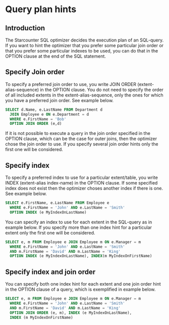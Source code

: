# Query plan hints

## Introduction

The Starcounter SQL optimizer decides the execution plan of an SQL-query. If you want to hint the optimizer that you prefer some particular join order or that you prefer some particular indexes to be used, you can do that in the OPTION clause at the end of the SQL statement.

## Specify Join order

To specify a preferred join order to use, you write JOIN ORDER \(extent-alias-sequence\) in the OPTION clause. You do not need to specify the order of all included extents in the extent-alias-sequence, only the ones for which you have a preferred join order. See example below.

```sql
SELECT d.Name, e.LastName FROM Department d 
  JOIN Employee e ON e.Department = d 
  WHERE e.FirstName = 'Bob' 
  OPTION JOIN ORDER (e,d)
```

If it is not possible to execute a query in the join order specified in the OPTION clause, which can be the case for outer joins, then the optimizer chose the join order to use. If you specify several join order hints only the first one will be considered.

## Specify index

To specify a preferred index to use for a particular extent/table, you write  INDEX \(extent-alias index-name\) in the OPTION clause. If some specified index does not exist then the optimizer choses another index if there is one. See example below.

```sql
SELECT e.FirstName, e.LastName FROM Employee e 
  WHERE e.FirstName = 'John' AND e.LastName = 'Smith' 
  OPTION INDEX (e MyIndexOnLastName)
```

You can specify an index to use for each extent in the SQL-query as in example  below. If you specify more than one index hint for a particular extent only the first one will be considered.

```sql
SELECT e, m FROM Employee e JOIN Employee m ON e.Manager = m 
  WHERE e.FirstName = 'John' AND e.LastName = 'Smith'
  AND m.FirstName = 'David' AND m.LastName = 'King' 
  OPTION INDEX (e MyIndexOnLastName), INDEX(m MyIndexOnFirstName)
```

## Specify index and join order

You can specify both one index hint for each extent and one join order hint in the OPTION clause of a query, which is exemplified in example below.

```sql
SELECT e, m FROM Employee e JOIN Employee m ON e.Manager = m 
  WHERE e.FirstName = 'John' AND e.LastName = 'Smith' 
  AND m.FirstName = 'David' AND m.LastName = 'King' 
  OPTION JOIN ORDER (e, m), INDEX (e MyIndexOnLastName), 
  INDEX (m MyIndexOnFirstName)
```

